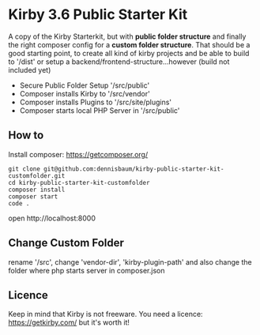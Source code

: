 # Kirby 3.6 Public Starter Kit

A copy of the Kirby Starterkit, but with **public folder structure** and finally the right composer config for a **custom folder structure**. That should be a good starting point, to create all kind of kirby projects and be able to build to '/dist' or setup a backend/frontend-structure...however (build not included yet)

- Secure Public Folder Setup '/src/public'
- Composer installs Kirby to '/src/vendor'
- Composer installs Plugins to '/src/site/plugins'
- Composer starts local PHP Server in '/src/public'

## How to
Install composer: https://getcomposer.org/

```
git clone git@github.com:dennisbaum/kirby-public-starter-kit-customfolder.git
cd kirby-public-starter-kit-customfolder
composer install
composer start
code .
```
open http://localhost:8000

## Change Custom Folder
rename '/src', change 'vendor-dir', 'kirby-plugin-path' and also change the folder where php starts server in composer.json

## Licence
Keep in mind that Kirby is not freeware. You need a licence: https://getkirby.com/ but it's worth it!
